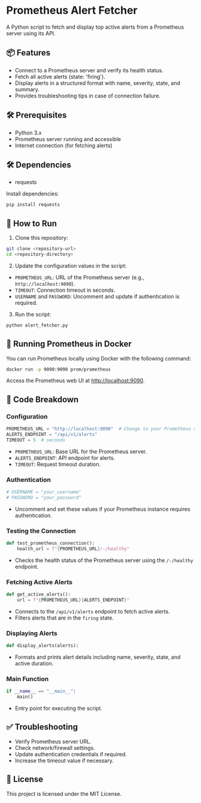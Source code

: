 # Prometheus Alert Fetcher

A Python script to fetch and display top active alerts from a Prometheus server using its API.

## 📦 Features

* Connect to a Prometheus server and verify its health status.
* Fetch all active alerts (state: 'firing').
* Display alerts in a structured format with name, severity, state, and summary.
* Provides troubleshooting tips in case of connection failure.

## 🛠️ Prerequisites

* Python 3.x
* Prometheus server running and accessible
* Internet connection (for fetching alerts)

## 🛠️ Dependencies

* requests

Install dependencies:

```bash
pip install requests
```

## 🚀 How to Run

1. Clone this repository:

```bash
git clone <repository-url>
cd <repository-directory>
```

2. Update the configuration values in the script:

* `PROMETHEUS_URL`: URL of the Prometheus server (e.g., `http://localhost:9090`).
* `TIMEOUT`: Connection timeout in seconds.
* `USERNAME` and `PASSWORD`: Uncomment and update if authentication is required.

3. Run the script:

```bash
python alert_fetcher.py
```

## 🐳 Running Prometheus in Docker

You can run Prometheus locally using Docker with the following command:

```bash
docker run -p 9090:9090 prom/prometheus
```

Access the Prometheus web UI at [http://localhost:9090](http://localhost:9090).

## 📝 Code Breakdown

### Configuration

```python
PROMETHEUS_URL = "http://localhost:9090"  # Change to your Prometheus server
ALERTS_ENDPOINT = "/api/v1/alerts"
TIMEOUT = 5  # seconds
```

* `PROMETHEUS_URL`: Base URL for the Prometheus server.
* `ALERTS_ENDPOINT`: API endpoint for alerts.
* `TIMEOUT`: Request timeout duration.

### Authentication

```python
# USERNAME = "your_username"
# PASSWORD = "your_password"
```

* Uncomment and set these values if your Prometheus instance requires authentication.

### Testing the Connection

```python
def test_prometheus_connection():
    health_url = f"{PROMETHEUS_URL}/-/healthy"
```

* Checks the health status of the Prometheus server using the `/-/healthy` endpoint.

### Fetching Active Alerts

```python
def get_active_alerts():
    url = f"{PROMETHEUS_URL}{ALERTS_ENDPOINT}"
```

* Connects to the `/api/v1/alerts` endpoint to fetch active alerts.
* Filters alerts that are in the `firing` state.

### Displaying Alerts

```python
def display_alerts(alerts):
```

* Formats and prints alert details including name, severity, state, and active duration.

### Main Function

```python
if __name__ == "__main__":
    main()
```

* Entry point for executing the script.

## ✅ Troubleshooting

* Verify Prometheus server URL.
* Check network/firewall settings.
* Update authentication credentials if required.
* Increase the timeout value if necessary.

## 📜 License

This project is licensed under the MIT License.
